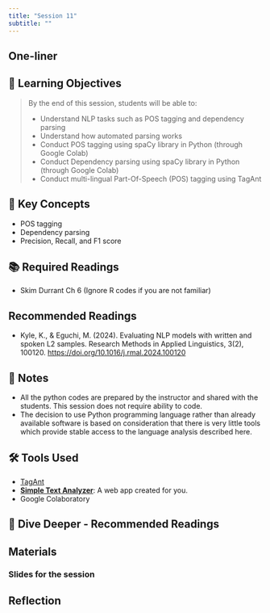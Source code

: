 ```yaml
---
title: "Session 11"
subtitle: ""
---
```


## One-liner

## 🎯 Learning Objectives

> By the end of this session, students will be able to:
> 
> - Understand NLP tasks such as POS tagging and dependency parsing
> - Understand how automated parsing works
> - Conduct POS tagging using spaCy library in Python (through Google Colab)
> - Conduct Dependency parsing using spaCy library in Python (through Google Colab)
> - Conduct multi-lingual Part-Of-Speech (POS) tagging using TagAnt

## 🔑 Key Concepts

- POS tagging
- Dependency parsing
- Precision, Recall, and F1 score

## 📚 Required Readings

- Skim Durrant Ch 6 (Ignore R codes if you are not familiar)

## Recommended Readings

- Kyle, K., & Eguchi, M. (2024). Evaluating NLP models with written and spoken L2 samples. Research Methods in Applied Linguistics, 3(2), 100120. https://doi.org/10.1016/j.rmal.2024.100120
 

## 📝 Notes

- All the python codes are prepared by the instructor and shared with the students. This session does not require ability to code.
- The decision to use Python programming language rather than already available software is based on consideration that there is very little tools which provide stable access to the language analysis described here.


##  🛠️ Tools Used

- [TagAnt](https://www.laurenceanthony.net/software/tagant/)
- **[Simple Text Analyzer](https://huggingface.co/spaces/egumasa/simple-text-analyzer)**: A web app created for you.
- Google Colaboratory


## 🌊 Dive Deeper - Recommended Readings

## Materials

### Slides for the session

<!-- <div class="d-flex gap-2 mb-3">
  
[📊 View Interactive Slides (Under construction)](../../slides/session-11.html){.btn .btn-primary .btn-lg target="_blank"} 

</div>  -->



## Reflection



<!-- 
<iframe src="session1-intro/slides/slides.html" width="100%" height="600px" frameborder="0"></iframe>

[View slides in fullscreen](session1-intro/slides/slides.html){target="_blank"} -->
